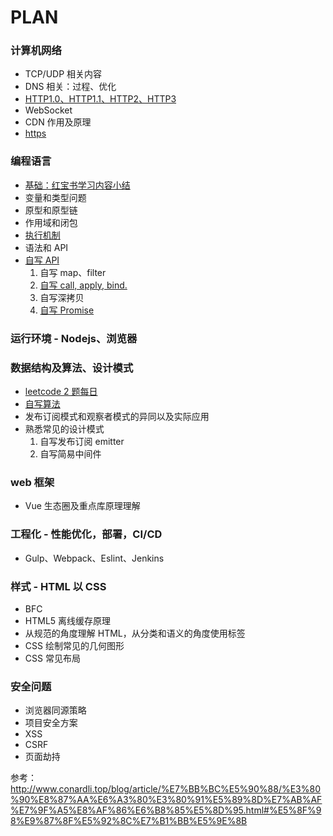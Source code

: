 # PLAN

### 计算机网络

- TCP/UDP 相关内容
- DNS 相关：过程、优化
- [HTTP1.0、HTTP1.1、HTTP2、HTTP3](https://github.com/hanyaonian/interview/blob/main/computer-network/http1.1-http3.md)
- WebSocket
- CDN 作用及原理
- [https](https://github.com/hanyaonian/interview/blob/main/computer-network/https.md)

### 编程语言

- [基础：红宝书学习内容小结](https://github.com/hanyaonian/interview/tree/main/js-basic)
- 变量和类型问题
- 原型和原型链
- 作用域和闭包
- [执行机制](https://github.com/hanyaonian/interview/blob/main/js-basic/eventloop.md)
- 语法和 API
- [自写 API](https://github.com/hanyaonian/interview/tree/main/api)
  1. 自写 map、filter
  2. [自写 call, apply, bind.](https://github.com/hanyaonian/interview/blob/main/js-method/functionBasic.md)
  3. 自写深拷贝
  4. [自写 Promise](https://github.com/hanyaonian/interview/blob/main/js-method/promise.md)

### 运行环境 - Nodejs、浏览器

### 数据结构及算法、设计模式

- [leetcode 2 题每日](https://github.com/hanyaonian/leetcode_record)
- [自写算法](https://github.com/hanyaonian/interview/tree/main/algorithm)
- 发布订阅模式和观察者模式的异同以及实际应用
- 熟悉常见的设计模式
  1. 自写发布订阅 emitter
  2. 自写简易中间件

### web 框架

- Vue 生态圈及重点库原理理解

### 工程化 - 性能优化，部署，CI/CD

- Gulp、Webpack、Eslint、Jenkins

### 样式 - HTML 以 CSS

- BFC
- HTML5 离线缓存原理
- 从规范的角度理解 HTML，从分类和语义的角度使用标签
- CSS 绘制常见的几何图形
- CSS 常见布局

### 安全问题

- 浏览器同源策略
- 项目安全方案
- XSS
- CSRF
- 页面劫持

参考：
http://www.conardli.top/blog/article/%E7%BB%BC%E5%90%88/%E3%80%90%E8%87%AA%E6%A3%80%E3%80%91%E5%89%8D%E7%AB%AF%E7%9F%A5%E8%AF%86%E6%B8%85%E5%8D%95.html#%E5%8F%98%E9%87%8F%E5%92%8C%E7%B1%BB%E5%9E%8B

